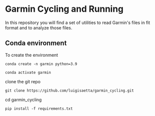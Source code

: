 # Garmin Cycling and Running
In this repository you will find a set of utilities to read Garmin's files in fit format and to analyze those files.

## Conda environment
To create the environment

```
conda create -n garmin python=3.9
```
```
conda activate garmin
```
clone the git repo
```
git clone https://github.com/luigisaetta/garmin_cycling.git
```
cd garmin_cycling
```
pip install -f requirements.txt
```
